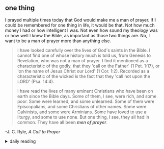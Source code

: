 ## one thing

I prayed multiple times today that God would make me a man of prayer. If I could be remembered for one thing in life, it would be that. Not how much money I had or how intelligent I was. Not even how sound my theology was or how well I knew the Bible, as important as those two things are. No, I want to be a man of prayer more than anything else.

> I have looked carefully over the lives of God's saints in the Bible. I cannot find one of whose history much is told us, from Genesis to Revelation, who was not a man of prayer. I find it mentioned as a characteristic of the godly, that they 'call on the Father' (1 Pet. 1:17), or 'on the name of Jesus Christ our Lord' (1 Cor. 1:2). Recorded as a characteristic of the wicked is the fact that they 'call not upon the LORD' (Psa. 14:4).
>
> I have read the lives of many eminent Christians who have been on earth since the Bible days. Some of them, I see, were rich, and some poor. Some were learned, and some unlearned. Some of them were Episcopalians, and some Christians of other names. Some were Calvinists, and some were Arminians. Some have loved to use a liturgy, and some to use none. But one thing, I see, they all had in common. They have all been ***men of prayer***.

-J. C. Ryle, *A Call to Prayer*

<details markdown="1">
<summary>daily reading</summary>

| {{ page.date | date: "%B %-d, %Y" }} |
| :-------------: |
| [Deut. 24; Ps. 114–115; Isa. 51; Rev. 21]({% link _Bible/Bible-year-1.md %}) |
| [WCF 23; WLC 153-160; WSC 82-84]({% link _westminster/westminster-month-1.md %}) |
| [The Nicene Creed](https://threeforms.org/the-nicene-creed/) |

</details>